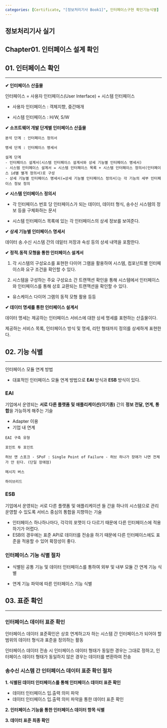 ```yaml
---
categories: [Certificate, "[정보처리기사 Book1]", 인터페이스구현 확인기능식별]
---
```


## 정보처리기사 실기

## Chapter01. 인터페이스 설계 확인

## 01. 인터페이스 확인

<hr>

**✔ 인터페이스 산출물**

인터페이스 = 사용자 인터페이스(User Interface) + 시스템 인터페이스

- 사용자 인터페이스 : 객체지향, 중간매개

- 시스템 인터페이스 : H/W, S/W

**✔ 소프트웨어 개발 단계별 인터페이스 산출물**

```
분석 단계 : 인터페이스 정의서

명세 단계 : 인터페이스 명세서

설계 단계 
- 인터페이스 설계서(시스템 인터페이스 설계서와 상세 기능별 인터페이스 명세서)
- 시스템 인터페이스 설계서 = 시스템 인터페이스 목록 + 시스템 인터페이스 정의서(인터페이스 id별 별개 정의서)로 구성
- 상세 기능별 인터페이스 명세서(=상세 기능별 인터페이스 정의서)는 각 기능의 세부 인터페이스 정보 정의
```

**✔ 시스템 인터페이스 정의서**

- 각 인터페이스 번호 당 인터페이스가 되는 데이터, 데이터 형식, 송수신 시스템의 정보 등을 구체화하는 문서

- 시스템 인터페이스 목록에 있는 각 인터페이스의 상세 정보를 보여준다.

**✔ 상세 기능별 인터페이스 명세서**

데이터 송.수신 시스템 간의 데잍터 저장과 속성 등의 상세 내역을 포함한다.

**✔ 정적.동적 모형을 통한 인터페이스 설계서**

1. 각 시스템의 구성요소를 표현한 다이어 그램을 활용하여 시스템, 컴포넌트별 인터페이스와 요구 조건을 확인할 수 있다.

2. 시스템을 구성하는 주요 구성요소 간 트랜잭션 확인을 통해 시스템에서 인터페이스와 인터페이스를 통해 상호 교환되는 트랜잭션을 확인할 수 있다.

- 유스케이스 다이어 그램의 동적 모형 활용 등등

**✔ 데이터 명세를 통한 인터페이스 설계서**

데이터 명세는 제공하는 인터페이스 서비스에 대한 상세 명세를 표현하는 산출물이다.

제공하는 서비스 목록, 인터페이스 방식 및 명세, 리턴 형태까지 정의를 상세하게 표현한다.

## 02. 기능 식별

<hr>

인터페이스 모듈 연계 방법

- 대표적인 인터페이스 모듈 연계 방법으로 **EAI** 방식과 **ESB** 방식이 있다.

### EAI

 기업에서 운영되는 **서로 다른 플랫폼 및 애플리케이션(이기종)** 간의 **정보 전달, 연계, 통합**을 가능하게 해주는 기술

- Adapter 이용
- 기업 내 연계

```
EAI 구축 유형

포인트 투 포인트

허브 앤 스포크 - SPoF : Single Point of Failure - 허브 하나가 장애가 나면 전체가 안 된다. (단일 장애점)

메시지 버스

하이브리드
```

### ESB

기업에서 운영되는 서로 다른 플랫폼 및 애플리케이션 들 간을 하나의 시스템으로 관리 운영할 수 있도록 서비스 중심의 통합을 지향하는 기술

- 인터페이스 하나하나마다, 각각의 포맷이 다 다르기 때문에 다른 인터페이스에 적용하기가 어렵다.
- ESB의 경우에는 표준 API로 데이터를 전송을 하기 때문에 다른 인터페이스에도 표준을 적용할 수 있어 확장성이 좋다.


### 인터페이스 기능 식별 절차

- 식별된 공통 기능 및 데이터 인터페이스를 통하여 외부 및 내부 모듈 간 연계 기능 식별

- 연계 기능 파악에 따른 인터페이스 기능 식별

## 03. 표준 확인

<hr>

### 인터페이스 데이터 표준 확인

인터페이스 데이터 표준확인은 상호 연계하고자 하는 시스템 간 인터페이스가 되어야 할 범위의 데이터 형식과 표준을 정의하는 활동

인터페이스 데이터 전송 시 인터페이스 데이터 형태가 동일한 경우는 그대로 정하고, 인터페이스 데이터 형태가 동일하지 않은 경우는 데이터를 변환하여 전송

### 송수신 시스템 간 인터페이스 데이터 표준 확인 절차

**1. 식별된 데이터 인터페이스를 통해 인터페이스 데이터 표준 확인**

- 데이터 인터페이스 입.출력 의미 파악
- 데이터 인터페이스 입.출력 의미 파악을 통한 데이터 표준 확인

**2. 인터페이스 기능을 통한 인터페이스 데이터 항목 식별**

**3. 데이터 표준 최종 확인**
